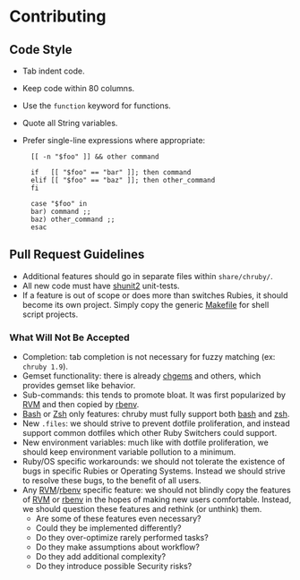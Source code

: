 # Contributing

## Code Style

* Tab indent code.
* Keep code within 80 columns.
* Use the `function` keyword for functions.
* Quote all String variables.
* Prefer single-line expressions where appropriate:

        [[ -n "$foo" ]] && other command

        if   [[ "$foo" == "bar" ]]; then command
        elif [[ "$foo" == "baz" ]]; then other_command
        fi

        case "$foo" in
		bar) command ;;
		baz) other_command ;;
        esac

## Pull Request Guidelines

* Additional features should go in separate files within `share/chruby/`.
* All new code must have [shunit2] unit-tests.
* If a feature is out of scope or does more than switches Rubies,
  it should become its own project. Simply copy the generic [Makefile]
  for shell script projects.

### What Will Not Be Accepted

* Completion: tab completion is not necessary for fuzzy matching
  (ex: `chruby 1.9`).
* Gemset functionality: there is already [chgems] and others, which provides
  gemset like behavior.
* Sub-commands: this tends to promote bloat. It was first popularized by [RVM]
  and then copied by [rbenv].
* [Bash][bash] or [Zsh][zsh] only features: chruby must fully support both
  [bash] and [zsh].
* New `.files`: we should strive to prevent dotfile proliferation, and instead
  support common dotfiles which other Ruby Switchers could support.
* New environment variables: much like with dotfile proliferation,
  we should keep environment variable pollution to a minimum.
* Ruby/OS specific workarounds: we should not tolerate the existence of bugs
  in specific Rubies or Operating Systems. Instead we should strive to resolve
  these bugs, to the benefit of all users.
* Any [RVM]/[rbenv] specific feature: we should not blindly copy the features of
  [RVM] or [rbenv] in the hopes of making new users comfortable. Instead,
  we should question these features and rethink (or unthink) them.
  * Are some of these features even necessary?
  * Could they be implemented differently?
  * Do they over-optimize rarely performed tasks?
  * Do they make assumptions about workflow?
  * Do they add additional complexity?
  * Do they introduce possible Security risks?

[Makefile]: https://gist.github.com/3224049
[shunit2]: http://code.google.com/p/shunit2/

[bash]: http://www.gnu.org/software/bash/
[zsh]: http://www.zsh.org/

[RVM]: https://rvm.io/
[rbenv]: https://github.com/sstephenson/rbenv#readme

[chgems]: https://github.com/postmodern/chgems#readme
